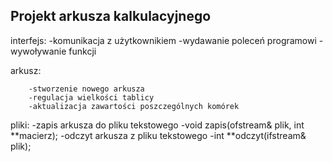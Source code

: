 ## Projekt arkusza kalkulacyjnego 
interfejs:
		-komunikacja z użytkownikiem
		-wydawanie poleceń programowi
		-wywoływanie funkcji
		
			
	
		
arkusz:
	
		-stworzenie nowego arkusza
		-regulacja wielkości tablicy
		-aktualizacja zawartości poszczególnych komórek
		
		
pliki:
		-zapis arkusza do pliku tekstowego
			-void zapis(ofstream& plik, int **macierz);
		-odczyt arkusza z pliku tekstowego 
			-int **odczyt(ifstream& plik);	
		
			
		
